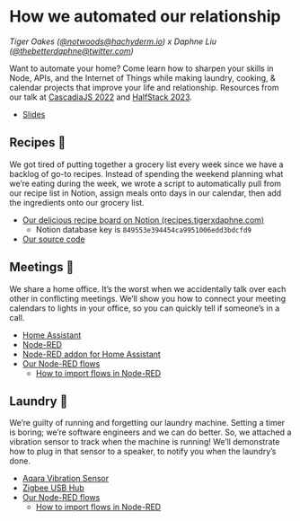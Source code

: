 # How we automated our relationship

_Tiger Oakes ([@notwoods@hachyderm.io](https://hachyderm.io/@notwoods)) x Daphne Liu ([@thebetterdaphne@twitter.com](https://twitter.com/thebetterdaphne))_

Want to automate your home? Come learn how to sharpen your skills in Node, APIs, and the Internet of Things while making laundry, cooking, & calendar projects that improve your life and relationship. Resources from our talk at [CascadiaJS 2022](https://2022.cascadiajs.com/speakers/tiger-oakes) and [HalfStack 2023](https://halfstackconf.com/phoenix/#tiger-oakes-and-daphne-liu).

- [Slides](https://docs.google.com/presentation/d/1f2aMU0tW67sW15dOVwZzcDyae4ecegtwYerq_KiTiNM/edit?usp=sharing)

## Recipes 🍎

We got tired of putting together a grocery list every week since we have a backlog of go-to recipes. Instead of spending the weekend planning what we’re eating during the week, we wrote a script to automatically pull from our recipe list in Notion, assign meals onto days in our calendar, then add the ingredients onto our grocery list.

- [Our delicious recipe board on Notion (recipes.tigerxdaphne.com)](https://tigeroakes.notion.site/849553e394454ca9951006edd3bdcfd9?v=61420e4d89e144289d58393786d743a5)
  - Notion database key is `849553e394454ca9951006edd3bdcfd9`
- [Our source code](https://github.com/NotWoods/automate-our-relationship/tree/main/notion-recipe-randomizer)

## Meetings 📅

We share a home office. It’s the worst when we accidentally talk over each other in conflicting meetings. We’ll show you how to connect your meeting calendars to lights in your office, so you can quickly tell if someone’s in a call.

- [Home Assistant](https://www.home-assistant.io/)
- [Node-RED](https://nodered.org/)
- [Node-RED addon for Home Assistant](https://github.com/hassio-addons/addon-node-red)
- [Our Node-RED flows](https://github.com/NotWoods/automate-our-relationship/blob/main/node-red-flows.json)
  - [How to import flows in Node-RED](https://nodered.org/docs/user-guide/editor/workspace/import-export)

## Laundry 👗

We’re guilty of running and forgetting our laundry machine. Setting a timer is boring; we’re software engineers and we can do better. So, we attached a vibration sensor to track when the machine is running! We’ll demonstrate how to plug in that sensor to a speaker, to notify you when the laundry’s done.

- [Aqara Vibration Sensor](https://amazon.com/Aqara-Sensor/dp/B07PJT939B)
- [Zigbee USB Hub](https://amazon.com/Zigbee-USB-Hub/dp/B09KXTCMSC)
- [Our Node-RED flows](https://github.com/NotWoods/automate-our-relationship/blob/main/node-red-flows.json)
  - [How to import flows in Node-RED](https://nodered.org/docs/user-guide/editor/workspace/import-export)
